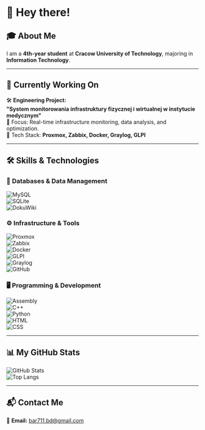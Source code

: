 # 👋 Hey there!

## 🎓 About Me  
I am a **4th-year student** at **Cracow University of Technology**, majoring in **Information Technology**.  

---

## 🔨 Currently Working On  

🛠 **Engineering Project:**  
**"System monitorowania infrastruktury fizycznej i wirtualnej w instytucie medycznym"**  
🔹 Focus: Real-time infrastructure monitoring, data analysis, and optimization.  
🔹 Tech Stack: **Proxmox, Zabbix, Docker, Graylog, GLPI**  

---

## 🛠 Skills & Technologies  

### 💾 **Databases & Data Management**  
![MySQL](https://img.shields.io/badge/MySQL-4479A1?style=for-the-badge&logo=mysql&logoColor=white)  
![SQLite](https://img.shields.io/badge/SQLite-003B57?style=for-the-badge&logo=sqlite&logoColor=white)  
![DokuWiki](https://img.shields.io/badge/DokuWiki-0096D6?style=for-the-badge&logo=dokuwiki&logoColor=white)  

### ⚙ **Infrastructure & Tools**  
![Proxmox](https://img.shields.io/badge/Proxmox-E57000?style=for-the-badge&logo=proxmox&logoColor=white)  
![Zabbix](https://img.shields.io/badge/Zabbix-CC0000?style=for-the-badge&logo=zabbix&logoColor=white)  
![Docker](https://img.shields.io/badge/Docker-2496ED?style=for-the-badge&logo=docker&logoColor=white)  
![GLPI](https://img.shields.io/badge/GLPI-2D7DB2?style=for-the-badge&logo=glpi&logoColor=white)  
![Graylog](https://img.shields.io/badge/Graylog-FF0000?style=for-the-badge&logo=graylog&logoColor=white)  
![GitHub](https://img.shields.io/badge/GitHub-181717?style=for-the-badge&logo=github&logoColor=white)  

### 🖥 **Programming & Development**  
![Assembly](https://img.shields.io/badge/Assembly-525252?style=for-the-badge&logo=assembly&logoColor=white)  
![C++](https://img.shields.io/badge/C++-00599C?style=for-the-badge&logo=c%2B%2B&logoColor=white)  
![Python](https://img.shields.io/badge/Python-3776AB?style=for-the-badge&logo=python&logoColor=white)  
![HTML](https://img.shields.io/badge/HTML-E34F26?style=for-the-badge&logo=html5&logoColor=white)  
![CSS](https://img.shields.io/badge/CSS-1572B6?style=for-the-badge&logo=css3&logoColor=white)  

---

## 📊 My GitHub Stats  

![GitHub Stats](https://github-readme-stats.vercel.app/api?username=BartoszDutka&show_icons=true&theme=dark)  
![Top Langs](https://github-readme-stats.vercel.app/api/top-langs/?username=BartoszDutka&layout=compact&theme=dark)  


---

## 📬 Contact Me  

📧 **Email:** [bar711.bd@gmail.com](mailto:bar711.bd@gmail.com)  
